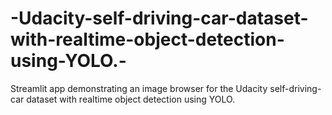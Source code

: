# -Udacity-self-driving-car-dataset-with-realtime-object-detection-using-YOLO.-
Streamlit app demonstrating an image browser for the Udacity self-driving-car dataset with realtime object detection using YOLO. 
